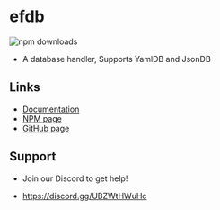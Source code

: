 # efdb
![npm downloads](https://img.shields.io/npm/dt/efdb)
+ A database handler, Supports YamlDB and JsonDB

## Links

- [Documentation](https://nullman.gitbook.io/efdb/)
- [NPM page](https://npmjs.com/package/efdb)
- [GitHub page](https://github.com/NulIMan/efdb)

## Support

+ Join our Discord to get help!
- https://discord.gg/UBZWtHWuHc
